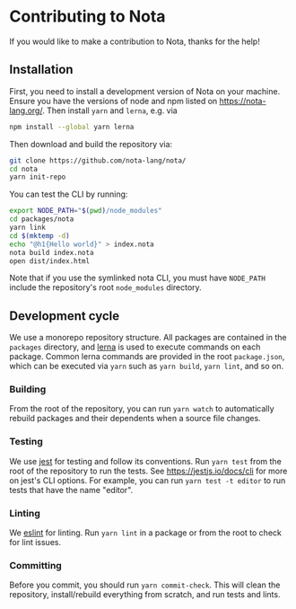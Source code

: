 # Contributing to Nota

If you would like to make a contribution to Nota, thanks for the help! 

## Installation

First, you need to install a development version of Nota on your machine. Ensure you have the versions of node and npm listed on https://nota-lang.org/. Then install `yarn` and `lerna`, e.g. via

```bash
npm install --global yarn lerna
```

Then download and build the repository via:

```bash
git clone https://github.com/nota-lang/nota/
cd nota
yarn init-repo
```

You can test the CLI by running:

```bash
export NODE_PATH="$(pwd)/node_modules"
cd packages/nota
yarn link
cd $(mktemp -d)
echo "@h1{Hello world}" > index.nota
nota build index.nota
open dist/index.html
```

Note that if you use the symlinked nota CLI, you must have `NODE_PATH` include the repository's root `node_modules` directory.

## Development cycle

We use a monorepo repository structure. All packages are contained in the `packages` directory, and [lerna](https://github.com/lerna/lerna) is used to execute commands on each package. Common lerna commands are provided in the root `package.json`, which can be executed via `yarn` such as `yarn build`, `yarn lint`, and so on.

### Building

From the root of the repository, you can run `yarn watch` to automatically rebuild packages and their dependents when a source file changes.

### Testing

We use [jest](https://jestjs.io/) for testing and follow its conventions. Run `yarn test` from the root of the repository to run the tests. See https://jestjs.io/docs/cli for more on jest's CLI options. For example, you can run `yarn test -t editor` to run tests that have the name "editor".

### Linting

We [eslint](https://eslint.org/) for linting. Run `yarn lint` in a package or from the root to check for lint issues.

### Committing

Before you commit, you should run `yarn commit-check`. This will clean the repository, install/rebuild everything from scratch, and run tests and lints.
